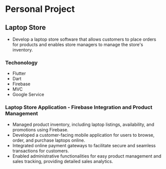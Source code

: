 # Personal Project
## Laptop Store

- Develop a laptop store software that allows customers to place orders for products and enables store managers to manage the store's inventory.
### Techonology
- Flutter
- Dart
- Firebase
- MVC
- Google Service

### Laptop Store Application - Firebase Integration and Product Management
- Managed product inventory, including laptop listings, availability, and promotions using Firebase.
- Developed a customer-facing mobile application for users to browse, order, and purchase laptops online.
- Integrated online payment gateways to facilitate secure and seamless transactions for customers.
- Enabled administrative functionalities for easy product management and sales tracking, providing detailed sales analytics.

